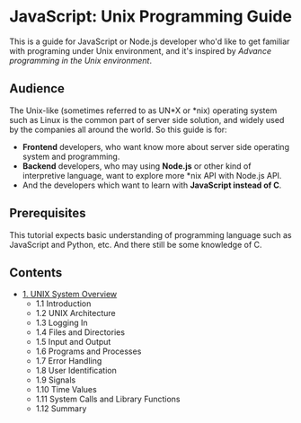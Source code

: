 # JavaScript: Unix Programming Guide

This is a guide for JavaScript or Node.js developer who'd like to get familiar with programing under Unix environment, and it's inspired by *Advance programming in the Unix environment*.

## Audience

The Unix-like (sometimes referred to as UN*X or *nix) operating system such as Linux is the common part of server side solution, and widely used by the companies all around the world. So this guide is for:

- **Frontend** developers, who want know more about server side operating system and programming.
- **Backend** developers, who may using **Node.js** or other kind of interpretive language, want to explore more *nix API with Node.js API.
- And the developers which want to learn with **JavaScript instead of C**.

## Prerequisites

This tutorial expects basic understanding of programming language such as JavaScript and Python, etc. And there still be some  knowledge of C.

## Contents

- [1. UNIX System Overview](./#)
  - 1.1 Introduction
  - 1.2 UNIX Architecture
  - 1.3 Logging In
  - 1.4 Files and Directories
  - 1.5 Input and Output
  - 1.6 Programs and Processes
  - 1.7 Error Handling
  - 1.8 User Identification
  - 1.9 Signals
  - 1.10 Time Values
  - 1.11 System Calls and Library Functions
  - 1.12 Summary
